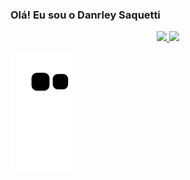 ### Olá! Eu sou o Danrley Saquetti

<div align="center">
  <a href="https://github.com/Danrley-Ruan-Saquetti">
  <img height="180em" src="https://github-readme-stats.vercel.app/api?username=Danrley-Ruan-Saquetti&show_icons=true&theme=dracula&include_all_commits=true&count_private=true"/>
  <img height="180em" src="https://github-readme-stats.vercel.app/api/top-langs/?username=Danrley-Ruan-Saquetti&layout=compact&langs_count=7&theme=dracula"/>
</div>

![Snake animation](https://github.com/Danrley-Ruan-Saquetti/Danrley-Ruan-Saquetti/blob/output/github-contribution-grid-snake.svg)
